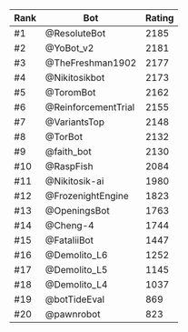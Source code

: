 Rank|Bot|Rating
---|---|---
#1|@ResoluteBot|2185
#2|@YoBot_v2|2181
#3|@TheFreshman1902|2177
#4|@Nikitosikbot|2173
#5|@ToromBot|2162
#6|@ReinforcementTrial|2155
#7|@VariantsTop|2148
#8|@TorBot|2132
#9|@faith_bot|2130
#10|@RaspFish|2084
#11|@Nikitosik-ai|1980
#12|@FrozenightEngine|1823
#13|@OpeningsBot|1763
#14|@Cheng-4|1744
#15|@FataliiBot|1447
#16|@Demolito_L6|1252
#17|@Demolito_L5|1145
#18|@Demolito_L4|1037
#19|@botTideEval|869
#20|@pawnrobot|823
